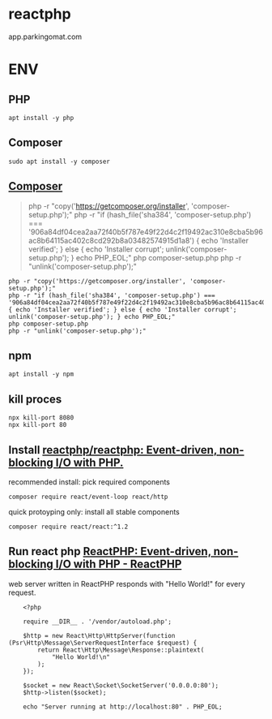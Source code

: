 # reactphp
app.parkingomat.com

# ENV

## PHP

    apt install -y php

## Composer

    sudo apt install -y composer


## [Composer](https://getcomposer.org/download/)

> php -r "copy('https://getcomposer.org/installer', 'composer-setup.php');" php -r "if (hash\_file('sha384', 'composer-setup.php') === '906a84df04cea2aa72f40b5f787e49f22d4c2f19492ac310e8cba5b96ac8b64115ac402c8cd292b8a03482574915d1a8') { echo 'Installer verified'; } else { echo 'Installer corrupt'; unlink('composer-setup.php'); } echo PHP\_EOL;" php composer-setup.php php -r "unlink('composer-setup.php');"

    php -r "copy('https://getcomposer.org/installer', 'composer-setup.php');"
    php -r "if (hash_file('sha384', 'composer-setup.php') === '906a84df04cea2aa72f40b5f787e49f22d4c2f19492ac310e8cba5b96ac8b64115ac402c8cd292b8a03482574915d1a8') { echo 'Installer verified'; } else { echo 'Installer corrupt'; unlink('composer-setup.php'); } echo PHP_EOL;"
    php composer-setup.php
    php -r "unlink('composer-setup.php');"


## npm

    apt install -y npm


## kill proces

    npx kill-port 8080
    npx kill-port 80
    
    
## Install [reactphp/reactphp: Event-driven, non-blocking I/O with PHP.](https://github.com/reactphp/reactphp)

recommended install: pick required components
    
    composer require react/event-loop react/http
    
quick protoyping only: install all stable components
  
    composer require react/react:^1.2
    

## Run react php [ReactPHP: Event-driven, non-blocking I/O with PHP - ReactPHP](https://reactphp.org/)

web server written in ReactPHP responds with "Hello World!" for every request.


        <?php

        require __DIR__ . '/vendor/autoload.php';

        $http = new React\Http\HttpServer(function (Psr\Http\Message\ServerRequestInterface $request) {
            return React\Http\Message\Response::plaintext(
                "Hello World!\n"
            );
        });

        $socket = new React\Socket\SocketServer('0.0.0.0:80');
        $http->listen($socket);

        echo "Server running at http://localhost:80" . PHP_EOL;

